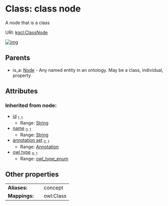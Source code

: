 
# Class: class node


A node that is a class

URI: [kgcl:ClassNode](http://w3id.org/kgcl/ClassNode)


[![img](https://yuml.me/diagram/nofunky;dir:TB/class/[Node],[Node]^-[ClassNode&#124;id(i):string;name(i):string%20%3F;owl_type(i):owl_type_enum%20%3F],[Annotation])](https://yuml.me/diagram/nofunky;dir:TB/class/[Node],[Node]^-[ClassNode&#124;id(i):string;name(i):string%20%3F;owl_type(i):owl_type_enum%20%3F],[Annotation])

## Parents

 *  is_a: [Node](Node.md) - Any named entity in an ontology. May be a class, individual, property

## Attributes


### Inherited from node:

 * [id](id.md)  <sub>1..1</sub>
     * Range: [String](types/String.md)
 * [name](name.md)  <sub>0..1</sub>
     * Range: [String](types/String.md)
 * [annotation set](annotation_set.md)  <sub>0..1</sub>
     * Range: [Annotation](Annotation.md)
 * [owl type](owl_type.md)  <sub>0..1</sub>
     * Range: [owl_type_enum](owl_type_enum.md)

## Other properties

|  |  |  |
| --- | --- | --- |
| **Aliases:** | | concept |
| **Mappings:** | | owl:Class |

